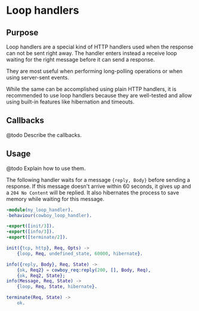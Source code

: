 Loop handlers
=============

Purpose
-------

Loop handlers are a special kind of HTTP handlers used when the
response can not be sent right away. The handler enters instead
a receive loop waiting for the right message before it can send
a response.

They are most useful when performing long-polling operations or
when using server-sent events.

While the same can be accomplished using plain HTTP handlers,
it is recommended to use loop handlers because they are well-tested
and allow using built-in features like hibernation and timeouts.

Callbacks
---------

@todo Describe the callbacks.

Usage
-----

@todo Explain how to use them.

The following handler waits for a message `{reply, Body}` before
sending a response. If this message doesn't arrive within 60
seconds, it gives up and a `204 No Content` will be replied.
It also hibernates the process to save memory while waiting for
this message.

``` erlang
-module(my_loop_handler).
-behaviour(cowboy_loop_handler).

-export([init/3]).
-export([info/3]).
-export([terminate/2]).

init({tcp, http}, Req, Opts) ->
	{loop, Req, undefined_state, 60000, hibernate}.

info({reply, Body}, Req, State) ->
	{ok, Req2} = cowboy_req:reply(200, [], Body, Req),
	{ok, Req2, State};
info(Message, Req, State) ->
	{loop, Req, State, hibernate}.

terminate(Req, State) ->
	ok.
```
